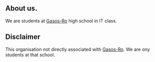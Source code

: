 ## About us.
We are students at [Gasos-Ro](https://www.gasos-ro.cz) high school in IT class.

## Disclaimer
This organisation not directly associated with [Gasos-Ro](https://www.gasos-ro.cz). We are ony students at that school.
